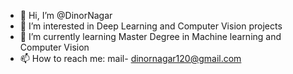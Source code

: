 - 👋 Hi, I’m @DinorNagar
- 👀 I’m interested in Deep Learning and Computer Vision projects
- 🌱 I’m currently learning Master Degree in Machine learning and Computer Vision
- 📫 How to reach me: mail- dinornagar120@gmail.com

<!---
DinorNagar/DinorNagar is a ✨ special ✨ repository because its `README.md` (this file) appears on your GitHub profile.
You can click the Preview link to take a look at your changes.
--->
